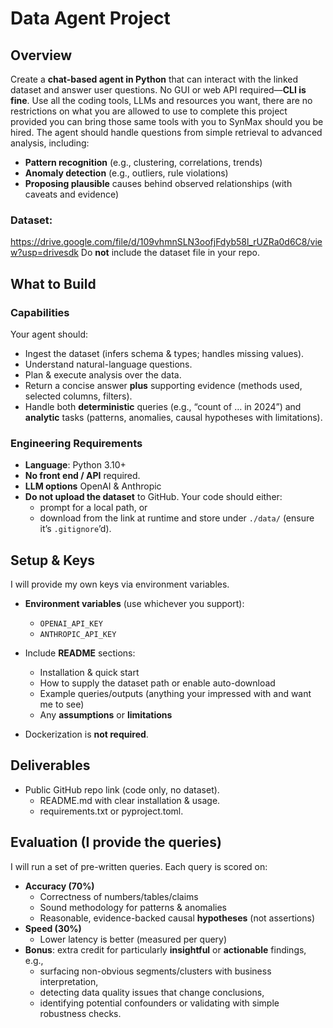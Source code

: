 # Data Agent Project

## Overview
Create a **chat-based agent in Python** that can interact with the linked dataset and answer user questions. No GUI or web API required—**CLI is fine**. Use all the coding tools, LLMs and resources you want, there are no restrictions on what you are allowed to use to complete this project provided you can bring those same tools with you to SynMax should you be hired. The agent should handle questions from simple retrieval to advanced analysis, including:

- **Pattern recognition** (e.g., clustering, correlations, trends)
- **Anomaly detection** (e.g., outliers, rule violations)
- **Proposing plausible** causes behind observed relationships (with caveats and evidence)


### Dataset: 
https://drive.google.com/file/d/109vhmnSLN3oofjFdyb58l_rUZRa0d6C8/view?usp=drivesdk
Do **not** include the dataset file in your repo.

## What to Build

### Capabilities

Your agent should:
- Ingest the dataset (infers schema & types; handles missing values).
- Understand natural-language questions.
- Plan & execute analysis over the data.
- Return a concise answer **plus** supporting evidence (methods used, selected columns, filters).
- Handle both **deterministic** queries (e.g., “count of … in 2024”) and **analytic** tasks (patterns, anomalies, causal hypotheses with limitations).

### Engineering Requirements
- **Language**: Python 3.10+
- **No front end / API** required.
- **LLM options** OpenAI & Anthropic
- **Do not upload the dataset** to GitHub. Your code should either:
    - prompt for a local path, or
    - download from the link at runtime and store under `./data/` (ensure it’s `.gitignore`’d).


## Setup & Keys
I will provide my own keys via environment variables.
- **Environment variables** (use whichever you support):
    - `OPENAI_API_KEY`
    - `ANTHROPIC_API_KEY`


- Include **README** sections:
    - Installation & quick start
    - How to supply the dataset path or enable auto-download
    - Example queries/outputs (anything your impressed with and want me to see)
    - Any **assumptions** or **limitations**

- Dockerization is **not required**.


## Deliverables
- Public GitHub repo link (code only, no dataset).
    - README.md with clear installation & usage.
    - requirements.txt or pyproject.toml.

## Evaluation (I provide the queries)
I will run a set of pre-written queries. Each query is scored on:
- **Accuracy (70%)**
    - Correctness of numbers/tables/claims
    - Sound methodology for patterns & anomalies
    - Reasonable, evidence-backed causal **hypotheses** (not assertions)
- **Speed (30%)**
    - Lower latency is better (measured per query)
- **Bonus**: extra credit for particularly **insightful** or **actionable** findings, e.g., 
    - surfacing non-obvious segments/clusters with business interpretation,
    - detecting data quality issues that change conclusions,
    - identifying potential confounders or validating with simple robustness checks.

